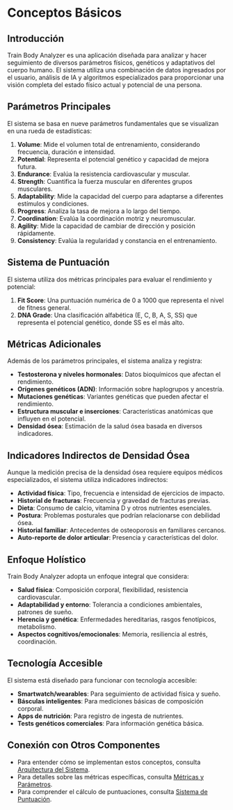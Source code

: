 # Conceptos Básicos

## Introducción
Train Body Analyzer es una aplicación diseñada para analizar y hacer seguimiento de diversos parámetros físicos, genéticos y adaptativos del cuerpo humano. El sistema utiliza una combinación de datos ingresados por el usuario, análisis de IA y algoritmos especializados para proporcionar una visión completa del estado físico actual y potencial de una persona.

## Parámetros Principales
El sistema se basa en nueve parámetros fundamentales que se visualizan en una rueda de estadísticas:

1. **Volume**: Mide el volumen total de entrenamiento, considerando frecuencia, duración e intensidad.
2. **Potential**: Representa el potencial genético y capacidad de mejora futura.
3. **Endurance**: Evalúa la resistencia cardiovascular y muscular.
4. **Strength**: Cuantifica la fuerza muscular en diferentes grupos musculares.
5. **Adaptability**: Mide la capacidad del cuerpo para adaptarse a diferentes estímulos y condiciones.
6. **Progress**: Analiza la tasa de mejora a lo largo del tiempo.
7. **Coordination**: Evalúa la coordinación motriz y neuromuscular.
8. **Agility**: Mide la capacidad de cambiar de dirección y posición rápidamente.
9. **Consistency**: Evalúa la regularidad y constancia en el entrenamiento.

## Sistema de Puntuación
El sistema utiliza dos métricas principales para evaluar el rendimiento y potencial:

1. **Fit Score**: Una puntuación numérica de 0 a 1000 que representa el nivel de fitness general.
2. **DNA Grade**: Una clasificación alfabética (E, C, B, A, S, SS) que representa el potencial genético, donde SS es el más alto.

## Métricas Adicionales
Además de los parámetros principales, el sistema analiza y registra:

- **Testosterona y niveles hormonales**: Datos bioquímicos que afectan el rendimiento.
- **Orígenes genéticos (ADN)**: Información sobre haplogrupos y ancestría.
- **Mutaciones genéticas**: Variantes genéticas que pueden afectar el rendimiento.
- **Estructura muscular e inserciones**: Características anatómicas que influyen en el potencial.
- **Densidad ósea**: Estimación de la salud ósea basada en diversos indicadores.

## Indicadores Indirectos de Densidad Ósea
Aunque la medición precisa de la densidad ósea requiere equipos médicos especializados, el sistema utiliza indicadores indirectos:

- **Actividad física**: Tipo, frecuencia e intensidad de ejercicios de impacto.
- **Historial de fracturas**: Frecuencia y gravedad de fracturas previas.
- **Dieta**: Consumo de calcio, vitamina D y otros nutrientes esenciales.
- **Postura**: Problemas posturales que podrían relacionarse con debilidad ósea.
- **Historial familiar**: Antecedentes de osteoporosis en familiares cercanos.
- **Auto-reporte de dolor articular**: Presencia y características del dolor.

## Enfoque Holístico
Train Body Analyzer adopta un enfoque integral que considera:

- **Salud física**: Composición corporal, flexibilidad, resistencia cardiovascular.
- **Adaptabilidad y entorno**: Tolerancia a condiciones ambientales, patrones de sueño.
- **Herencia y genética**: Enfermedades hereditarias, rasgos fenotípicos, metabolismo.
- **Aspectos cognitivos/emocionales**: Memoria, resiliencia al estrés, coordinación.

## Tecnología Accesible
El sistema está diseñado para funcionar con tecnología accesible:

- **Smartwatch/wearables**: Para seguimiento de actividad física y sueño.
- **Básculas inteligentes**: Para mediciones básicas de composición corporal.
- **Apps de nutrición**: Para registro de ingesta de nutrientes.
- **Tests genéticos comerciales**: Para información genética básica.

## Conexión con Otros Componentes
- Para entender cómo se implementan estos conceptos, consulta [Arquitectura del Sistema](02-arquitectura.md).
- Para detalles sobre las métricas específicas, consulta [Métricas y Parámetros](03-metricas-parametros.md).
- Para comprender el cálculo de puntuaciones, consulta [Sistema de Puntuación](04-sistema-puntuacion.md). 